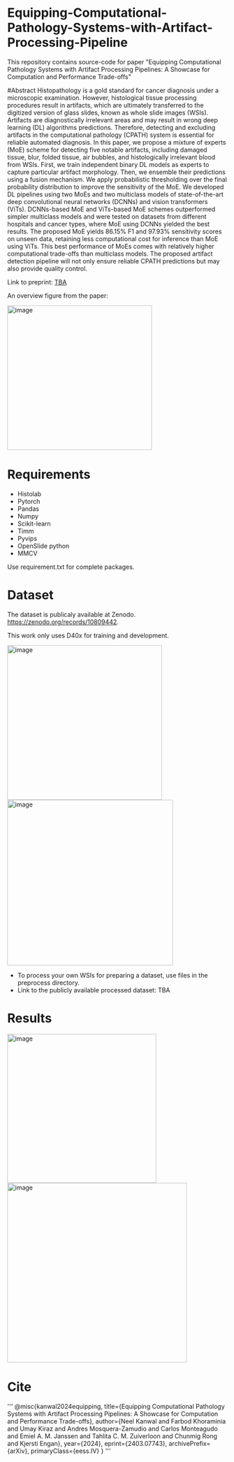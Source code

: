 # Equipping-Computational-Pathology-Systems-with-Artifact-Processing-Pipeline

This repository contains source-code for paper "Equipping Computational Pathology Systems with Artifact Processing Pipelines: A Showcase for Computation and Performance Trade-offs"

#Abstract
Histopathology is a gold standard for cancer diagnosis under a microscopic examination. However, histological tissue processing procedures result in artifacts, which are ultimately transferred to the digitized version of glass slides, known as whole slide images (WSIs). Artifacts are diagnostically irrelevant areas and may result in wrong deep learning (DL) algorithms predictions. Therefore, detecting and excluding artifacts in the computational pathology (CPATH) system is essential for reliable automated diagnosis. In this paper, we propose a mixture of experts (MoE) scheme for detecting five notable artifacts, including damaged tissue, blur, folded tissue, air bubbles, and histologically irrelevant blood from WSIs. First, we train independent binary DL models as experts to capture particular artifact morphology. Then, we ensemble their predictions using a fusion mechanism. We apply probabilistic thresholding over the final probability distribution to improve the sensitivity of the MoE. We developed DL pipelines using two MoEs and two multiclass models of state-of-the-art deep convolutional neural networks (DCNNs) and vision transformers (ViTs). DCNNs-based MoE and ViTs-based MoE schemes outperformed simpler multiclass models and were tested on datasets from different hospitals and cancer types, where MoE using DCNNs yielded the best results. The proposed MoE yields 86.15% F1 and 97.93% sensitivity scores on unseen data, retaining less computational cost for inference than MoE using ViTs. This best performance of MoEs comes with relatively higher computational trade-offs than multiclass models. The proposed artifact detection pipeline will not only ensure reliable CPATH predictions but may also provide quality control.

Link to preprint: [TBA](https://arxiv.org/abs/2403.07743)

An overview figure from the paper:

<img width="331" alt="image" src="https://github.com/NeelKanwal/Equipping-Computational-Pathology-Systems-with-Artifact-Processing-Pipeline/assets/52494244/5669799b-2a5b-40f0-9bac-8dbbe9b4c87f">



# Requirements
- Histolab
- Pytorch
- Pandas
- Numpy
- Scikit-learn
- Timm
- Pyvips
- OpenSlide python
- MMCV

Use requirement.txt for complete packages.

# Dataset 

The dataset is publicaly available at Zenodo. https://zenodo.org/records/10809442.

This work only uses D40x for training and development. 


<img width="354" alt="image" src="https://github.com/NeelKanwal/Equipping-Computational-Pathology-Systems-with-Artifact-Processing-Pipeline/assets/52494244/40bd42ee-8aff-4990-8160-a63e68580fac">

<img width="379" alt="image" src="https://github.com/NeelKanwal/Equipping-Computational-Pathology-Systems-with-Artifact-Processing-Pipeline/assets/52494244/e6b621a3-a7bc-4cae-9aa8-a0a7b563a4a4">


- To process your own WSIs for preparing a dataset, use files in the preprocess directory.
- Link to the publicly available processed dataset: TBA

# Results

<img width="341" alt="image" src="https://github.com/NeelKanwal/Equipping-Computational-Pathology-Systems-with-Artifact-Processing-Pipeline/assets/52494244/0eabba34-4c5d-4b55-a907-356fc4ab3f46">


<img width="411" alt="image" src="https://github.com/NeelKanwal/Equipping-Computational-Pathology-Systems-with-Artifact-Processing-Pipeline/assets/52494244/a694aa8f-7183-46a9-8388-38dd55d9b617">

# Cite
'''
@misc{kanwal2024equipping,
    title={Equipping Computational Pathology Systems with Artifact Processing Pipelines: A Showcase for Computation and Performance Trade-offs},
    author={Neel Kanwal and Farbod Khoraminia and Umay Kiraz and Andres Mosquera-Zamudio and Carlos Monteagudo and Emiel A. M. Janssen and Tahlita C. M. Zuiverloon and Chunmig Rong and Kjersti Engan},
    year={2024},
    eprint={2403.07743},
    archivePrefix={arXiv},
    primaryClass={eess.IV}
}
'''
